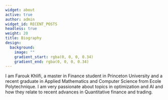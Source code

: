 ```yaml
---
widget: about
active: true
author: admin
widget_id: RECENT_POSTS
headless: true
weight: 20
title: Biography
design:
  background:
    image: ""
    gradient_start: rgba(0, 0, 0, 0.34)
    gradient_end: rgba(0, 0, 0, 0.34)
---
```

I am Farouk Khlifi, a master in Finance student in Princeton University and a recent graduate in Applied Mathematics and Computer Science from Ecole Polytechnique. I am very passionate about topics in optimization and AI and how they relate to recent advances in Quantitative finance and trading.